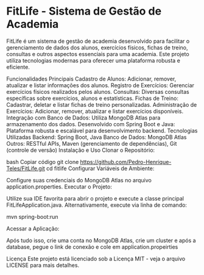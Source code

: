 
<h1>FitLife - Sistema de Gestão de Academia</h1>

FitLife é um sistema de gestão de academia desenvolvido para facilitar o gerenciamento de dados dos alunos, exercícios físicos, fichas de treino, consultas e outros aspectos essenciais para uma academia. Este projeto utiliza tecnologias modernas para oferecer uma plataforma robusta e eficiente.

Funcionalidades Principais
Cadastro de Alunos: Adicionar, remover, atualizar e listar informações dos alunos.
Registro de Exercícios: Gerenciar exercícios físicos realizados pelos alunos.
Consultas: Diversas consultas específicas sobre exercícios, alunos e estatísticas.
Fichas de Treino: Cadastrar, deletar e listar fichas de treino personalizadas.
Administração de Exercícios: Adicionar, remover, atualizar e listar exercícios disponíveis.
Integração com Banco de Dados: Utiliza MongoDB Atlas para armazenamento dos dados.
Desenvolvido com Spring Boot e Java: Plataforma robusta e escalável para desenvolvimento backend.
Tecnologias Utilizadas
Backend: Spring Boot, Java
Banco de Dados: MongoDB Atlas
Outros: RESTful APIs, Maven (gerenciamento de dependências), Git (controle de versão)
Instalação e Uso
Clonar o Repositório:

bash
Copiar código
git clone https://github.com/Pedro-Henrique-Teles/FitLife.git
cd fitlife
Configurar Variáveis de Ambiente:

Configure suas credenciais do MongoDB Atlas no arquivo application.properties.
Executar o Projeto:

Utilize sua IDE favorita para abrir o projeto e execute a classe principal FitLifeApplication.java.
Alternativamente, execute via linha de comando:

mvn spring-boot:run

Acessar a Aplicação:

Após tudo isso, crie uma conta no MongoDB Atlas, crie um cluster e após a database, pegue o link de conexão e cole em application.propeirties

Licença
Este projeto está licenciado sob a Licença MIT - veja o arquivo LICENSE para mais detalhes.

